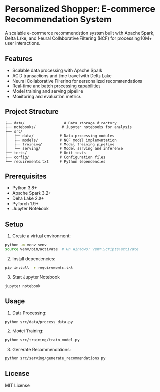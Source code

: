 # Personalized Shopper: E-commerce Recommendation System

A scalable e-commerce recommendation system built with Apache Spark, Delta Lake, and Neural Collaborative Filtering (NCF) for processing 10M+ user interactions.

## Features

- Scalable data processing with Apache Spark
- ACID transactions and time travel with Delta Lake
- Neural Collaborative Filtering for personalized recommendations
- Real-time and batch processing capabilities
- Model training and serving pipeline
- Monitoring and evaluation metrics

## Project Structure

```
├── data/                  # Data storage directory
├── notebooks/            # Jupyter notebooks for analysis
├── src/
│   ├── data/            # Data processing modules
│   ├── models/          # NCF model implementation
│   ├── training/        # Model training pipeline
│   └── serving/         # Model serving and inference
├── tests/               # Unit tests
├── config/              # Configuration files
└── requirements.txt     # Python dependencies
```

## Prerequisites

- Python 3.8+
- Apache Spark 3.2+
- Delta Lake 2.0+
- PyTorch 1.9+
- Jupyter Notebook

## Setup

1. Create a virtual environment:
```bash
python -m venv venv
source venv/bin/activate  # On Windows: venv\Scripts\activate
```

2. Install dependencies:
```bash
pip install -r requirements.txt
```

3. Start Jupyter Notebook:
```bash
jupyter notebook
```

## Usage

1. Data Processing:
```bash
python src/data/process_data.py
```

2. Model Training:
```bash
python src/training/train_model.py
```

3. Generate Recommendations:
```bash
python src/serving/generate_recommendations.py
```

## License

MIT License